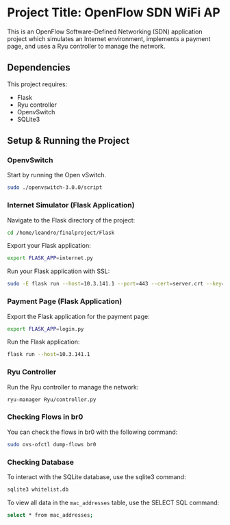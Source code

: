 # Project Title: OpenFlow SDN WiFi AP

This is an OpenFlow Software-Defined Networking (SDN) application project which simulates an Internet environment, implements a payment page, and uses a Ryu controller to manage the network. 

## Dependencies
This project requires:
- Flask
- Ryu controller
- OpenvSwitch
- SQLite3

## Setup & Running the Project

### OpenvSwitch
Start by running the Open vSwitch.

```bash
sudo ./openvswitch-3.0.0/script
```

### Internet Simulator (Flask Application)
Navigate to the Flask directory of the project:

```bash
cd /home/leandro/finalproject/Flask
```

Export your Flask application:

```bash
export FLASK_APP=internet.py
```

Run your Flask application with SSL:

```bash
sudo -E flask run --host=10.3.141.1 --port=443 --cert=server.crt --key=server.key
```

### Payment Page (Flask Application)
Export the Flask application for the payment page:

```bash
export FLASK_APP=login.py
```

Run the Flask application:

```bash
flask run --host=10.3.141.1
```

### Ryu Controller
Run the Ryu controller to manage the network:

```bash
ryu-manager Ryu/controller.py 
```

### Checking Flows in br0
You can check the flows in br0 with the following command:

```bash
sudo ovs-ofctl dump-flows br0
```

### Checking Database
To interact with the SQLite database, use the sqlite3 command:

```bash
sqlite3 whitelist.db
```

To view all data in the `mac_addresses` table, use the SELECT SQL command:

```bash
select * from mac_addresses;
```